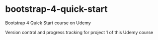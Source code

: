 # bootstrap-4-quick-start

Bootstrap 4 Quick Start course on Udemy

Version control and progress tracking for project 1 of this Udemy course